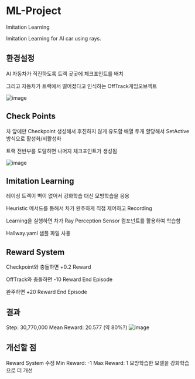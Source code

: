 # ML-Project
Imitation Learning

Imitation Learning for AI car using rays.


환경설정
---------
AI 자동차가 직진하도록 트랙 곳곳에 체크포인트를 배치

그리고 자동차가 트랙에서 떨어졌다고 인식하는 OffTrack게임오브젝트



![image](https://user-images.githubusercontent.com/57009810/147415077-cafc73ec-7091-412d-91b8-c42fab84df57.png)




Check Points
------------
차 앞에만 Checkpoint 생성해서 후진하지 않게 유도함
배열 두개 할당해서 SetActive 방식으로 활성화/비활성화

트랙 전반부를 도달하면 나머지 체크포인트가 생성됨

![image](https://user-images.githubusercontent.com/57009810/147415096-bac0c814-4057-48be-aa3a-8f54f262d7b8.png)



Imitation Learning
-------------------

레이싱 트랙이 벽이 없어서 강화학습 대신 모방학습을 응용

Heuristic 메서드를 통해서 차가 완주하게 직접 제어하고 Recording

Learning을 실행하면 차가 Ray Perception Sensor 컴포넌트를 활용하여 학습함

Hallway.yaml 샘플 파일 사용




Reward System
----------------
Checkpoint와 충돌하면 +0.2 Reward

OffTrack와 충돌하면 -10 Reward
End Episode

완주하면 +20 Reward
End Episode



결과
---------
Step: 30,770,000
Mean Reward: 20.577 (약 80%?)
![image](https://user-images.githubusercontent.com/57009810/147415126-fab30b9d-126d-4d12-838e-d0be8c9ebf96.png)


개선할 점
--------
Reward System 수정
Min Reward: -1
Max Reward: 1
모방학습한 모델을 강화학습으로 더 개선 

